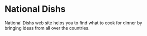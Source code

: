 # National Dishs 

National Dishs web site helps you to find what to cook for dinner by bringing ideas from all over the countries.
